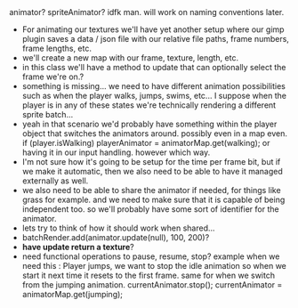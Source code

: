 <p hidden>If you can see this text, you are viewing the wrong page. please go to : https://exiostorm.github.io/EchoEngine/renderer.html#animator</p>
animator? spriteAnimator? idfk man. will work on naming conventions later.

* For animating our textures we'll have yet another setup where our gimp plugin saves a data / json file with our relative file paths, frame numbers, frame lengths, etc.
* we'll create a new map with our frame, texture, length, etc.
* in this class we'll have a method to update that can optionally select the frame we're on.?
* something is missing... we need to have different animation possibilities such as when the player walks, jumps, swims, etc... I suppose when the player is in any of these states we're technically rendering a different sprite batch...
* yeah in that scenario we'd probably have something within the player object that switches the animators around. possibly even in a map even. if (player.isWalking) playerAnimator = animatorMap.get(walking); or having it in our input handling. however which way.
* I'm not sure how it's going to be setup for the time per frame bit, but if we make it automatic, then we also need to be able to have it managed externally as well.
* we also need to be able to share the animator if needed, for things like grass for example. and we need to make sure that it is capable of being independent too. so we'll probably have some sort of identifier for the animator.
* lets try to think of how it should work when shared...
* batchRender.add(animator.update(null), 100, 200)?
* **have update return a texture**?
* need functional operations to pause, resume, stop? example when we need this : Player jumps, we want to stop the idle animation so when we start it next time it resets to the first frame. same for when we switch from the jumping animation. currentAnimator.stop(); currentAnimator = animatorMap.get(jumping);
